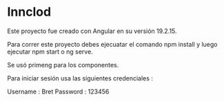 # Innclod

Este proyecto fue creado con Angular en su versión 19.2.15.

Para correr este proyecto debes ejecuatar el comando npm install y luego ejecutar npm start o ng serve.

Se usó primeng para los componentes.

Para iniciar sesión usa las siguientes credenciales :

Username : Bret
Password : 123456
